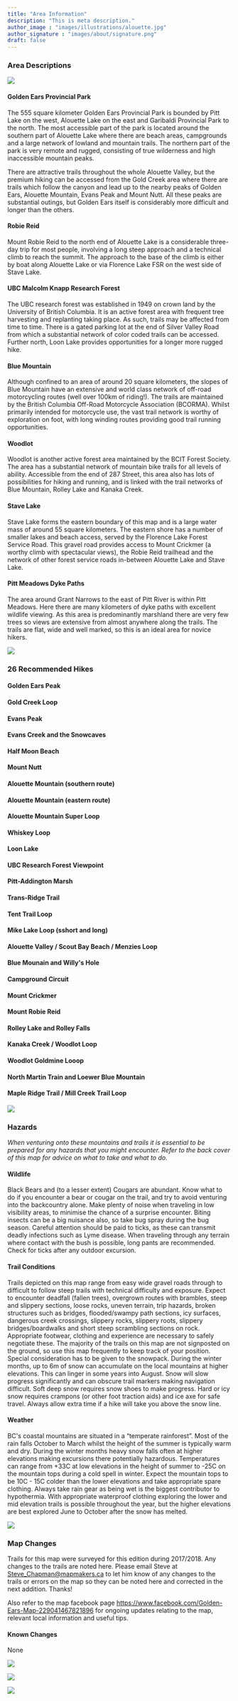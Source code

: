 ```yaml
---
title: "Area Information"
description: "This is meta description."
author_image : "images/illustrations/alouette.jpg"
author_signature : "images/about/signature.png"
draft: false
---
```


### Area Descriptions

![](/spacer.png)

#### Golden Ears Provincial Park

The 555 square kilometer Golden Ears Provincial Park is bounded by Pitt Lake on the west, Alouette Lake on the east and Garibaldi Provincial Park to the north. The most accessible part of the park is located around the southern part of Alouette Lake where there are beach areas, campgrounds and a large network of lowland and mountain trails. The northern part of the park is very remote and rugged, consisting of true wilderness and high inaccessible mountain peaks.

There are attractive trails throughout the whole Alouette Valley, but the premium hiking can be accessed from the Gold Creek area where there are trails which follow the canyon and lead up to the nearby peaks of Golden Ears, Alouette Mountain, Evans Peak and Mount Nutt. All these peaks are substantial outings, but Golden Ears itself is considerably more difficult and longer than the others.

#### Robie Reid

Mount Robie Reid to the north end of Alouette Lake is a considerable three-day trip for most people, involving a long steep approach and a technical climb to reach the summit. The approach to the base of the climb is either by boat along Alouette Lake or via Florence Lake FSR on the west side of Stave Lake.

#### UBC Malcolm Knapp Research Forest

The UBC research forest was established in 1949 on crown land by the University of British Columbia. It is an active forest area with frequent tree harvesting and replanting taking place. As such, trails may be affected from time to time. There is a gated parking lot at the end of Silver Valley Road from which a substantial network of color coded trails can be accessed. Further north, Loon Lake provides opportunities for a longer more rugged hike.

#### Blue Mountain

Although confined to an area of around 20 square kilometers, the slopes of Blue Mountain have an extensive and world class network of off-road motorcycling routes (well over 100km of riding!). The trails are maintained by the British Columbia Off-Road Motorcycle Association (BCORMA). Whilst primarily intended for motorcycle use, the vast trail network is worthy of exploration on foot, with long winding routes providing good trail running opportunities.

#### Woodlot

Woodlot is another active forest area maintained by the BCIT Forest Society. The area has a substantial network of mountain bike trails for all levels of ability. Accessible from the end of 287 Street, this area also has lots of possibilities for hiking and running, and is linked with the trail networks of Blue Mountain, Rolley Lake and Kanaka Creek.

#### Stave Lake

Stave Lake forms the eastern boundary of this map and is a large water mass of around 55 square kilometers. The eastern shore has a number of smaller lakes and beach access, served by the Florence Lake Forest Service Road. This gravel road provides access to Mount Crickmer (a worthy climb with spectacular views), the Robie Reid trailhead and the network of other forest service roads in-between Alouette Lake and Stave Lake.

#### Pitt Meadows Dyke Paths

The area around Grant Narrows to the east of Pitt River is within Pitt Meadows. Here there are many kilometers of dyke paths with excellent wildlife viewing. As this area is predominantly marshland there are very few trees so views are extensive from almost anywhere along the trails. The trails are flat, wide and well marked, so this is an ideal area for novice hikers.

![](/spacer.png)

### 26 Recommended Hikes
#### Golden Ears Peak
#### Gold Creek Loop
#### Evans Peak
#### Evans Creek and the Snowcaves
#### Half Moon Beach
#### Mount Nutt
#### Alouette Mountain (southern route)
#### Alouette Mountain (eastern route)
#### Alouette Mountain Super Loop
#### Whiskey Loop
#### Loon Lake
#### UBC Research Forest Viewpoint
#### Pitt-Addington Marsh
#### Trans-Ridge Trail
#### Tent Trail Loop
#### Mike Lake Loop (sshort and long)
#### Alouette Valley / Scout Bay Beach / Menzies Loop
#### Blue Mounain and Willy's Hole
#### Campground Circuit
#### Mount Crickmer
#### Mount Robie Reid
#### Rolley Lake and Rolley Falls
#### Kanaka Creek / Woodlot Loop
#### Woodlot Goldmine Looop
#### North Martin Train and Loewer Blue Mountain
#### Maple Ridge Trail / Mill Creek Trail Loop

![](/spacer.png)

### Hazards

*When venturing onto these mountains and trails it is essential to be prepared for any hazards that you might encounter. Refer to the back cover of this map for advice on what to take and what to do.*

#### Wildlife

Black Bears and (to a lesser extent) Cougars are abundant. Know what to do if you encounter a bear or cougar on the trail, and try to avoid venturing into the backcountry alone. Make plenty of noise when traveling in low visibility areas, to minimise the chance of a surprise encounter. Biting insects can be a big nuisance also, so take bug spray during the bug season. Careful attention should be paid to ticks, as these can transmit deadly infections such as Lyme disease. When traveling through any terrain where contact with the bush is possible, long pants are recommended. Check for ticks after any outdoor excursion.

#### Trail Conditions

Trails depicted on this map range from easy wide gravel roads through to difficult to follow steep trails with technical difficulty and exposure. Expect to encounter deadfall (fallen trees), overgrown routes with brambles, steep and slippery sections, loose rocks, uneven terrain, trip hazards, broken structures such as bridges, flooded/swampy path sections, icy surfaces, dangerous creek crossings, slippery rocks, slippery roots, slippery bridges/boardwalks and short steep scrambling sections on rock. Appropriate footwear, clothing and experience are necessary to safely negotiate these. The majority of the trails on this map are not signposted on the ground, so use this map frequently to keep track of your position. Special consideration has to be given to the snowpack. During the winter months, up to 6m of snow can accumulate on the local mountains at higher elevations. This can linger in some years into August. Snow will slow progress significantly and can obscure trail markers making navigation difficult. Soft deep snow requires snow shoes to make progress. Hard or icy snow requires crampons (or other foot traction aids) and ice axe for safe travel. Always allow extra time if a hike will take you above the snow line.

#### Weather

BC's coastal mountains are situated in a “temperate rainforest”. Most of the rain falls October to March whilst the height of the summer is typically warm and dry. During the winter months heavy snow falls often at higher elevations making excursions there potentially hazardous. Temperatures can range from +33C at low elevations in the height of summer to -25C on the mountain tops during a cold spell in winter. Expect the mountain tops to be 10C - 15C colder than the lower elevations and take appropriate spare clothing. Always take rain gear as being wet is the biggest contributor to hypothermia. With appropriate waterproof clothing exploring the lower and mid elevation trails is possible throughout the year, but the higher elevations are best explored June to October after the snow has melted.

![](/spacer.png)

### Map Changes
Trails for this map were surveyed for this edition during 2017/2018. Any changes to the trails are noted here. Please email Steve at <a>Steve_Chapman@mapmakers.ca</a> to let him know of any changes to the trails or errors on the map so they can be noted here and corrected in the next addition. Thanks!

Also refer to the map facebook page <a>https://www.facebook.com/Golden-Ears-Map-229041467821896</a> for ongoing updates relating to the map, relevant local information and useful tips.

#### Known Changes
None

![](/spacer.png)

![](/spacer.png)

![](/spacer.png)